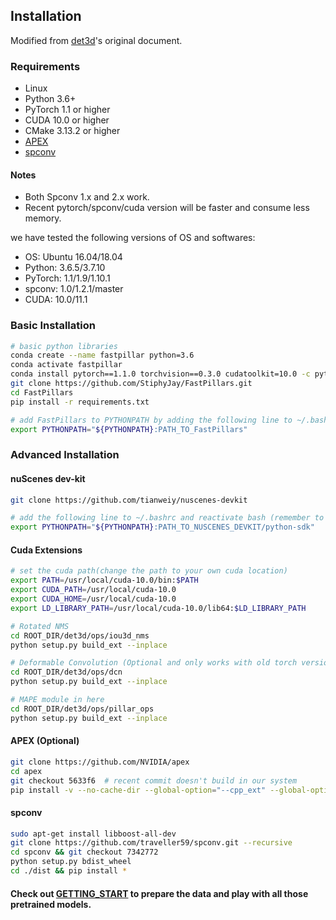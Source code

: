## Installation
Modified from [det3d](https://github.com/poodarchu/Det3D/tree/56402d4761a5b73acd23080f537599b0888cce07)'s original document.

### Requirements

- Linux
- Python 3.6+
- PyTorch 1.1 or higher
- CUDA 10.0 or higher
- CMake 3.13.2 or higher
- [APEX](https://github.com/nvidia/apex)
- [spconv](https://github.com/traveller59/spconv/commit/73427720a539caf9a44ec58abe3af7aa9ddb8e39) 

#### Notes
- Both Spconv 1.x and 2.x work.
- Recent pytorch/spconv/cuda version will be faster and consume less memory. 

we have tested the following versions of OS and softwares:

- OS: Ubuntu 16.04/18.04
- Python: 3.6.5/3.7.10 
- PyTorch: 1.1/1.9/1.10.1
- spconv: 1.0/1.2.1/master
- CUDA: 10.0/11.1

### Basic Installation 

```bash
# basic python libraries
conda create --name fastpillar python=3.6
conda activate fastpillar
conda install pytorch==1.1.0 torchvision==0.3.0 cudatoolkit=10.0 -c pytorch
git clone https://github.com/StiphyJay/FastPillars.git
cd FastPillars
pip install -r requirements.txt

# add FastPillars to PYTHONPATH by adding the following line to ~/.bashrc (change the path accordingly)
export PYTHONPATH="${PYTHONPATH}:PATH_TO_FastPillars"
```

### Advanced Installation 

#### nuScenes dev-kit

```bash
git clone https://github.com/tianweiy/nuscenes-devkit

# add the following line to ~/.bashrc and reactivate bash (remember to change the PATH_TO_NUSCENES_DEVKIT value)
export PYTHONPATH="${PYTHONPATH}:PATH_TO_NUSCENES_DEVKIT/python-sdk"
```

#### Cuda Extensions

```bash
# set the cuda path(change the path to your own cuda location) 
export PATH=/usr/local/cuda-10.0/bin:$PATH
export CUDA_PATH=/usr/local/cuda-10.0
export CUDA_HOME=/usr/local/cuda-10.0
export LD_LIBRARY_PATH=/usr/local/cuda-10.0/lib64:$LD_LIBRARY_PATH

# Rotated NMS 
cd ROOT_DIR/det3d/ops/iou3d_nms
python setup.py build_ext --inplace

# Deformable Convolution (Optional and only works with old torch versions e.g. 1.1)
cd ROOT_DIR/det3d/ops/dcn
python setup.py build_ext --inplace

# MAPE module in here
cd ROOT_DIR/det3d/ops/pillar_ops
python setup.py build_ext --inplace
```

#### APEX (Optional)

```bash
git clone https://github.com/NVIDIA/apex
cd apex
git checkout 5633f6  # recent commit doesn't build in our system 
pip install -v --no-cache-dir --global-option="--cpp_ext" --global-option="--cuda_ext" ./
```

#### spconv
```bash
sudo apt-get install libboost-all-dev
git clone https://github.com/traveller59/spconv.git --recursive
cd spconv && git checkout 7342772
python setup.py bdist_wheel
cd ./dist && pip install *
```

#### Check out [GETTING_START](GETTING_START.md) to prepare the data and play with all those pretrained models. 
